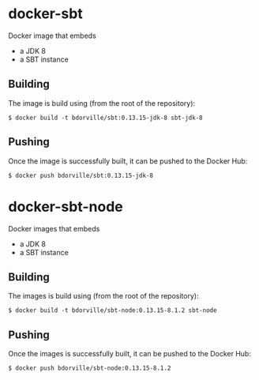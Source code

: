 # docker-sbt

Docker image that embeds
 * a JDK 8
 * a SBT instance

## Building

The image is build using (from the root of the repository):

    $ docker build -t bdorville/sbt:0.13.15-jdk-8 sbt-jdk-8

## Pushing

Once the image is successfully built, it can be pushed to the Docker Hub:

    $ docker push bdorville/sbt:0.13.15-jdk-8

# docker-sbt-node

Docker images that embeds
 * a JDK 8
 * a SBT instance

## Building

The images is build using (from the root of the repository):

    $ docker build -t bdorville/sbt-node:0.13.15-8.1.2 sbt-node

## Pushing

Once the images is successfully built, it can be pushed to the Docker Hub:

    $ docker push bdorville/sbt-node:0.13.15-8.1.2

